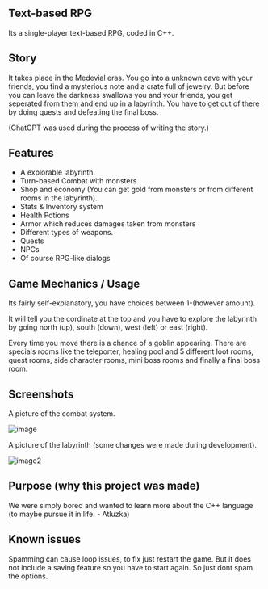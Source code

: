 ## Text-based RPG

Its a single-player text-based RPG, coded in C++.

## Story

It takes place in the Medevial eras. You go into a unknown cave with your friends, you find a mysterious note and a crate full of jewelry. But before you can leave the darkness swallows you and your friends, you get seperated from them and end up in a labyrinth. You have to get out of there by doing quests and defeating the final boss.

(ChatGPT was used during the process of writing the story.)

## Features

* A explorable labyrinth.
* Turn-based Combat with monsters 
* Shop and economy (You can get gold from monsters or from different rooms in the labyrinth).
* Stats & Inventory system
* Health Potions
* Armor which reduces damages taken from monsters
* Different types of weapons.
* Quests
* NPCs
* Of course RPG-like dialogs

## Game Mechanics / Usage

Its fairly self-explanatory, you have choices between 1-(however amount).

It will tell you the cordinate at the top and you have to explore the labyrinth by going north (up), south (down), west (left) or east (right).

Every time you move there is a chance of a goblin appearing. There are specials rooms like the teleporter, healing pool and 5 different loot rooms, quest rooms, side character rooms, mini boss rooms and finally a final boss room.

## Screenshots

A picture of the combat system.

![image](https://github.com/Alabanik/text_rpg/assets/52002842/53e2c7f4-9b50-4a87-ac44-c6bd80f4c346)

A picture of the labyrinth (some changes were made during development).

![image2](https://github.com/Alabanik/text_rpg/assets/52002842/273acd67-a494-494f-8d00-86d0bc37a69e)

## Purpose (why this project was made)

We were simply bored and wanted to learn more about the C++ language (to maybe pursue it in life. - Atluzka)

## Known issues

Spamming can cause loop issues, to fix just restart the game. But it does not include a saving feature so you have to start again. So just dont spam the options.


